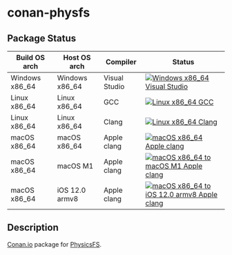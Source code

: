 # conan-physfs

## Package Status

| Build OS arch | Host OS arch | Compiler | Status |
|---------------|--------------|----------|--------|
| Windows x86_64 | Windows x86_64 | Visual Studio | [![Windows x86_64 Visual Studio](https://github.com/SpaceIm/conan-physfs/actions/workflows/windows-x86_64-msvc.yml/badge.svg?branch=testing%2F3.0.2)](https://github.com/SpaceIm/conan-physfs/actions/workflows/windows-x86_64-msvc.yml?query=branch%3Atesting%2F3.0.2) |
| Linux x86_64 | Linux x86_64 | GCC | [![Linux x86_64 GCC](https://github.com/SpaceIm/conan-physfs/actions/workflows/linux-x86_64-gcc.yml/badge.svg?branch=testing%2F3.0.2)](https://github.com/SpaceIm/conan-physfs/actions/workflows/linux-x86_64-gcc.yml?query=branch%3Atesting%2F3.0.2) |
| Linux x86_64 | Linux x86_64 | Clang | [![Linux x86_64 Clang](https://github.com/SpaceIm/conan-physfs/actions/workflows/linux-x86_64-clang.yml/badge.svg?branch=testing%2F3.0.2)](https://github.com/SpaceIm/conan-physfs/actions/workflows/linux-x86_64-clang.yml?query=branch%3Atesting%2F3.0.2) |
| macOS x86_64 | macOS x86_64 | Apple clang | [![macOS x86_64 Apple clang](https://github.com/SpaceIm/conan-physfs/actions/workflows/macos-x86_64-appleclang.yml/badge.svg?branch=testing%2F3.0.2)](https://github.com/SpaceIm/conan-physfs/actions/workflows/macos-x86_64-appleclang.yml?query=branch%3Atesting%2F3.0.2) |
| macOS x86_64 | macOS M1 | Apple clang | [![macOS x86_64 to macOS M1 Apple clang](https://github.com/SpaceIm/conan-physfs/actions/workflows/macos-x86_64-macos-m1-appleclang.yml/badge.svg?branch=testing%2F3.0.2)](https://github.com/SpaceIm/conan-physfs/actions/workflows/macos-x86_64-macos-m1-appleclang.yml?query=branch%3Atesting%2F3.0.2) |
| macOS x86_64 | iOS 12.0 armv8 | Apple clang | [![macOS x86_64 to iOS 12.0 armv8 Apple clang](https://github.com/SpaceIm/conan-physfs/actions/workflows/macos-x86_64-ios12.0-armv8-appleclang.yml/badge.svg?branch=testing%2F3.0.2)](https://github.com/SpaceIm/conan-physfs/actions/workflows/macos-x86_64-ios12.0-armv8-appleclang.yml?query=branch%3Atesting%2F3.0.2) |

## Description

[Conan.io](https://conan.io) package for [PhysicsFS](https://icculus.org/physfs).

